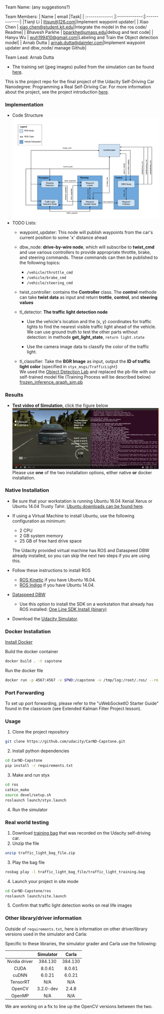 Team Name: (any suggestions?)

Team Members: 
| Name        | email           |Task|
| :-------------: |:-------------:|:-------------:|
|Tianji Li      	|     ltjsun@126.com|Implement waypoint updater|
| Xiao Chen	      |     xiao.chen@student.kit.edu|Integrate the model in the ros code/ Readme|
| Bhavesh Parkhe	 |     bparkhe@umass.edu|debug and test code|
| Hanyu Wu       	|     wuh199410@gmail.com|Labeling and Train the Object detection model|
| Arnab Dutta	    |     arnab.dutta@daimler.com|Implement waypoint updater and dbw_node/ manage Github|

Team Lead: Arnab Dutta

* The training set (jpeg images) pulled from the simulation can be found [here](https://drive.google.com/open?id=1OajN03fs00AGz1NKt8yxAjEOAAHekL0y).


This is the project repo for the final project of the Udacity Self-Driving Car Nanodegree: Programming a Real Self-Driving Car. For more information about the project, see the project introduction [here](https://classroom.udacity.com/nanodegrees/nd013/parts/6047fe34-d93c-4f50-8336-b70ef10cb4b2/modules/e1a23b06-329a-4684-a717-ad476f0d8dff/lessons/462c933d-9f24-42d3-8bdc-a08a5fc866e4/concepts/5ab4b122-83e6-436d-850f-9f4d26627fd9).

### Implementation
* Code Structure
![ros_structure](/imgs/ros_structure.png)
* TODO Lists:
  * waypoint_updater: This node will publish waypoints from the car's current position to some 'x' distance ahead
  * dbw_node: **drive-by-wire node**, which will subscribe to **twist_cmd** and use various controllers to provide appropriate throttle, brake, and steering commands. These commands can then be published to the following topics:
    * `/vehicle/throttle_cmd`
    * `/vehicle/brake_cmd`
    * `/vehicle/steering_cmd`
  * twist_controller: contains the **Controller** class. The **control** methode can take **twist data** as input and return **trottle**, **control**, and **steering values**
  * tl_detector: **The traffic light detection node**
    * Use the vehicle's location and the (x, y) coordinates for traffic lights to find the nearest visible traffic light ahead of the vehicle. We can use ground truth to test the other parts without detection: in methode **get_light_state**, `return light.state`
    
    * Use the camera image data to classify the color of the traffic light.
    
  * tl_classifier: Take the **BGR Image** as input, output the **ID of traffic light color** (specified in `styx_msgs/TrafficLight`) <br>We used the [Object Detection Lab]( https://github.com/udacity/CarND-Object-Detection-Lab) and replaced the pb-file with our self-trained model file (Training Process will be described below) [frozen_inference_graph_sim.pb](/src/ros/tl_detector/light_classification/frozen_inference_graph_sim.pb) 

### Results
* **Test video of Simulation**, click the figure below<br>[![ScreenShot](/imgs/test_sim.png)](https://www.youtube.com/watch?v=m2vrWBcxkZs&feature=youtu.be)
Please use **one** of the two installation options, either native **or** docker installation.

### Native Installation

* Be sure that your workstation is running Ubuntu 16.04 Xenial Xerus or Ubuntu 14.04 Trusty Tahir. [Ubuntu downloads can be found here](https://www.ubuntu.com/download/desktop).
* If using a Virtual Machine to install Ubuntu, use the following configuration as minimum:
  * 2 CPU
  * 2 GB system memory
  * 25 GB of free hard drive space

  The Udacity provided virtual machine has ROS and Dataspeed DBW already installed, so you can skip the next two steps if you are using this.

* Follow these instructions to install ROS
  * [ROS Kinetic](http://wiki.ros.org/kinetic/Installation/Ubuntu) if you have Ubuntu 16.04.
  * [ROS Indigo](http://wiki.ros.org/indigo/Installation/Ubuntu) if you have Ubuntu 14.04.
* [Dataspeed DBW](https://bitbucket.org/DataspeedInc/dbw_mkz_ros)
  * Use this option to install the SDK on a workstation that already has ROS installed: [One Line SDK Install (binary)](https://bitbucket.org/DataspeedInc/dbw_mkz_ros/src/81e63fcc335d7b64139d7482017d6a97b405e250/ROS_SETUP.md?fileviewer=file-view-default)
* Download the [Udacity Simulator](https://github.com/udacity/CarND-Capstone/releases).

### Docker Installation
[Install Docker](https://docs.docker.com/engine/installation/)

Build the docker container
```bash
docker build . -t capstone
```

Run the docker file
```bash
docker run -p 4567:4567 -v $PWD:/capstone -v /tmp/log:/root/.ros/ --rm -it capstone
```

### Port Forwarding
To set up port forwarding, please refer to the "uWebSocketIO Starter Guide" found in the classroom (see Extended Kalman Filter Project lesson).

### Usage

1. Clone the project repository
```bash
git clone https://github.com/udacity/CarND-Capstone.git
```

2. Install python dependencies
```bash
cd CarND-Capstone
pip install -r requirements.txt
```
3. Make and run styx
```bash
cd ros
catkin_make
source devel/setup.sh
roslaunch launch/styx.launch
```
4. Run the simulator

### Real world testing
1. Download [training bag](https://s3-us-west-1.amazonaws.com/udacity-selfdrivingcar/traffic_light_bag_file.zip) that was recorded on the Udacity self-driving car.
2. Unzip the file
```bash
unzip traffic_light_bag_file.zip
```
3. Play the bag file
```bash
rosbag play -l traffic_light_bag_file/traffic_light_training.bag
```
4. Launch your project in site mode
```bash
cd CarND-Capstone/ros
roslaunch launch/site.launch
```
5. Confirm that traffic light detection works on real life images

### Other library/driver information
Outside of `requirements.txt`, here is information on other driver/library versions used in the simulator and Carla:

Specific to these libraries, the simulator grader and Carla use the following:

|        | Simulator | Carla  |
| :-----------: |:-------------:| :-----:|
| Nvidia driver | 384.130 | 384.130 |
| CUDA | 8.0.61 | 8.0.61 |
| cuDNN | 6.0.21 | 6.0.21 |
| TensorRT | N/A | N/A |
| OpenCV | 3.2.0-dev | 2.4.8 |
| OpenMP | N/A | N/A |

We are working on a fix to line up the OpenCV versions between the two.
